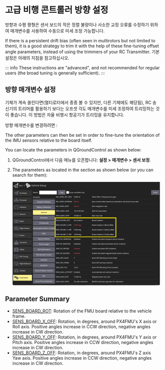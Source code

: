 # 고급 비행 콘트롤러 방향 설정

방향과 수평 평형은 센서 보드의 작은 정렬 불량이나 사소한 교정 오류를 수정하기 위하여 매개변수를 사용하여 수동으로 미세 조정 가능합니다.

If there is a persistent drift bias (often seen in multirotors but not limited to them), it is a good strategy to trim it with the help of these fine-tuning offset angle parameters, instead of using the trimmers of your RC Transmitter. 기본 설정은 아래의 지침을 참고하십시오.

::: info
These instructions are "advanced", and not recommended for regular users (the broad tuning is generally sufficient).
:::

## 방향 매개변수 설정

기체가 계속 쏠린다면(멀티로터에서 종종 볼 수 있지만, 다른 기체에도 해당됨), RC 송신기의 트리머를 활용하기 보다는 오프셋 각도 매개변수를 미세 조정하여 트리밍하는 것이 좋습니다. 이 방법은 자율 비행시 항공기가 트리밍을 유지합니다.

방향 매개변수를 변경하려면 :

The other parameters can then be set in order to fine-tune the orientation of the IMU sensors relative to the board itself.

You can locate the parameters in QGroundControl as shown below:

1. QGroundControl에서 다음 메뉴를 오픈합니다: **설정 > 매개변수 > 센서 보정**.
1. The parameters as located in the section as shown below (or you can search for them):

   ![FC Orientation QGC v2](../../assets/qgc/setup/sensor/fc_orientation_qgc_v2.png)

## Parameter Summary

- [SENS_BOARD_ROT](../advanced_config/parameter_reference.md#SENS_BOARD_ROT): Rotation of the FMU board relative to the vehicle frame.
- [SENS_BOARD_X_OFF](../advanced_config/parameter_reference.md#SENS_BOARD_X_OFF): Rotation, in degrees, around PX4FMU's X axis or Roll axis. Positive angles increase in CCW direction, negative angles increase in CW direction.
- [SENS_BOARD_Y_OFF](../advanced_config/parameter_reference.md#SENS_BOARD_Y_OFF): Rotation, in degrees, around PX4FMU's Y axis or Pitch axis. Positive angles increase in CCW direction, negative angles increase in CW direction.
- [SENS_BOARD_Z_OFF](../advanced_config/parameter_reference.md#SENS_BOARD_Z_OFF): Rotation, in degrees, around PX4FMU's Z axis Yaw axis. Positive angles increase in CCW direction, negative angles increase in CW direction.
  
